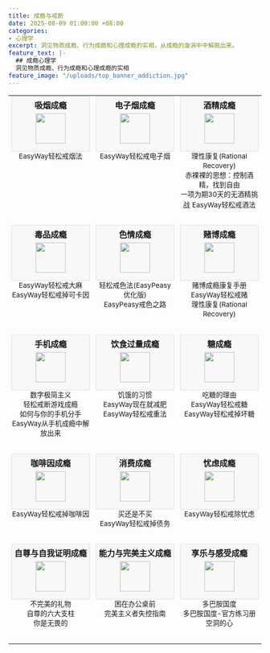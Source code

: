 ```yaml
---
title: 成瘾与戒断
date: 2025-08-09 01:00:00 +08:00
categories:
- 心理学
excerpt: 洞见物质成瘾、行为成瘾和心理成瘾的实相，从成瘾的漩涡中中解脱出来。
feature_text: |-
  ## 成瘾心理学
  洞见物质成瘾、行为成瘾和心理成瘾的实相
feature_image: "/uploads/top_banner_addiction.jpg"
---
```


<table style="width:100%; border: none; border-collapse: collapse;">
  <tbody>
    <tr style="border: none;">
      <td style="text-align: center; border: none; vertical-align: top; padding: 0 6px; width: 33.33%;">
        <div style="background-color: #f8f8f8; border: 1px solid #e0e0e0; padding: 5px; margin-bottom: 0;">
          <strong>吸烟成瘾</strong>
          <img src="/uploads/addiction_smoking.svg" style="width: 60px; height: 60px; display: block; margin: 5px auto 10px auto;" />
        </div>
        <p style="margin-top: 0; margin-bottom: 30px; text-align: center; line-height: 1.2rem;">
          <a href="/%E5%BF%83%E7%90%86%E5%AD%A6/2025/08/09/easyway%E8%BD%BB%E6%9D%BE%E6%88%92%E7%83%9F%E6%B3%95/" style="text-decoration: none; font-size: 0.85em;">EasyWay轻松戒烟法</a>
        </p>
      </td>
      <td style="text-align: center; border: none; vertical-align: top; padding: 0 6px; width: 33.33%;">
        <div style="background-color: #f8f8f8; border: 1px solid #e0e0e0; padding: 5px; margin-bottom: 0;">
          <strong>电子烟成瘾</strong>
          <img src="/uploads/addiction_vaping.svg" style="width: 60px; height: 60px; display: block; margin: 5px auto 10px auto;" />
        </div>
        <p style="margin-top: 0; margin-bottom: 30px; text-align: center; line-height: 1.2rem;">
          <a href="/%E5%BF%83%E7%90%86%E5%AD%A6/2025/08/10/easyway%E8%BD%BB%E6%9D%BE%E6%88%92%E7%94%B5%E5%AD%90%E7%83%9F/" style="text-decoration: none; font-size: 0.85em;">EasyWay轻松戒电子烟</a>
        </p>
      </td>
      <td style="text-align: center; border: none; vertical-align: top; padding: 0 6px; width: 33.33%;">
        <div style="background-color: #f8f8f8; border: 1px solid #e0e0e0; padding: 5px; margin-bottom: 0;">
          <strong>酒精成瘾</strong>
          <img src="/uploads/addiction_alcohol.svg" style="width: 60px; height: 60px; display: block; margin: 5px auto 10px auto;" />
        </div>
        <p style="margin-top: 0; margin-bottom: 30px; text-align: center; line-height: 1.2rem;">
          <a href="/%E5%BF%83%E7%90%86%E5%AD%A6/2025/08/09/%E7%90%86%E6%80%A7%E5%BA%B7%E5%A4%8D-rational-recovery/" style="text-decoration: none; font-size: 0.85em;">理性康复(Rational Recovery)</a><br />
          <a href="/心理学/2025/08/10/赤裸裸的思想-控制酒精-找到自由-发现快乐并改变你的生活/" style="text-decoration: none; font-size: 0.85em;">赤裸裸的思想：控制酒精，找到自由</a><br />
          <a href="/成瘾与戒断/心理学/酒精实验-一项为期30天的无酒精挑战/" style="text-decoration: none; font-size: 0.85em;">一项为期30天的无酒精挑战</a>
          <a href="/%E5%BF%83%E7%90%86%E5%AD%A6/2025/08/09/easyway%E8%BD%BB%E6%9D%BE%E6%88%92%E9%85%92%E6%B3%95/" style="text-decoration: none; font-size: 0.85em;">EasyWay轻松戒酒法</a>
        </p>
      </td>
    </tr>
    <tr style="border: none;">
      <td style="text-align: center; border: none; vertical-align: top; padding: 0 6px; width: 33.33%;">
        <div style="background-color: #f8f8f8; border: 1px solid #e0e0e0; padding: 5px; margin-bottom: 0;">
          <strong>毒品成瘾</strong>
          <img src="/uploads/addiction_drugs.svg" style="width: 60px; height: 60px; display: block; margin: 5px auto 10px auto;" />
        </div>
        <p style="margin-top: 0; margin-bottom: 30px; text-align: center; line-height: 1.2rem;">
          <a href="/%E5%BF%83%E7%90%86%E5%AD%A6/2025/08/10/easyway%E8%BD%BB%E6%9D%BE%E6%88%92%E5%A4%A7%E9%BA%BB/" style="text-decoration: none; font-size: 0.85em;">EasyWay轻松戒大麻</a><br />
          <a href="/%E5%BF%83%E7%90%86%E5%AD%A6/2025/08/10/easyway%E8%BD%BB%E6%9D%BE%E6%88%92%E6%8E%89%E5%8F%AF%E5%8D%A1%E5%9B%A0/" style="text-decoration: none; font-size: 0.85em;">EasyWay轻松戒掉可卡因</a>
        </p>
      </td>
      <td style="text-align: center; border: none; vertical-align: top; padding: 0 6px; width: 33.33%;">
        <div style="background-color: #f8f8f8; border: 1px solid #e0e0e0; padding: 5px; margin-bottom: 0;">
          <strong>色情成瘾</strong>
          <img src="/uploads/addiction_porn.svg" style="width: 60px; height: 60px; display: block; margin: 5px auto 10px auto;" />
        </div>
        <p style="margin-top: 0; margin-bottom: 30px; text-align: center; line-height: 1.2rem;">
          <a href="/%E5%BF%83%E7%90%86%E5%AD%A6/2025/08/09/%E8%BD%BB%E6%9D%BE%E6%88%92%E8%89%B2%E6%B3%95-easypeasy-%E4%BC%98%E5%8C%96%E7%89%88/" style="text-decoration: none; font-size: 0.85em;">轻松戒色法(EasyPeasy优化版)</a><br />
           <a href="/%E5%BF%83%E7%90%86%E5%AD%A6/2025/08/15/easypeasy-%E6%88%92%E8%89%B2%E4%B9%8B%E8%B7%AF/" style="text-decoration: none; font-size: 0.85em;">EasyPeasy戒色之路</a>
        </p>
      </td>
      <td style="text-align: center; border: none; vertical-align: top; padding: 0 6px; width: 33.33%;">
        <div style="background-color: #f8f8f8; border: 1px solid #e0e0e0; padding: 5px; margin-bottom: 0;">
          <strong>赌博成瘾</strong>
          <img src="/uploads/addiction_gambling.svg" style="width: 60px; height: 60px; display: block; margin: 5px auto 10px auto;" />
        </div>
        <p style="margin-top: 0; margin-bottom: 30px; text-align: center; line-height: 1.2rem;">
          <a href="/心理学/2025/08/15/赌博成瘾康复手册/" style="text-decoration: none; font-size: 0.85em;">赌博成瘾康复手册</a><br />
          <a href="/%E5%BF%83%E7%90%86%E5%AD%A6/2025/08/10/easyway%E8%BD%BB%E6%9D%BE%E6%88%92%E8%B5%8C/" style="text-decoration: none; font-size: 0.85em;">EasyWay轻松戒赌</a><br />
          <a href="/%E5%BF%83%E7%90%86%E5%AD%A6/2025/08/09/%E7%90%86%E6%80%A7%E5%BA%B7%E5%A4%8D-rational-recovery/" style="text-decoration: none; font-size: 0.85em;">理性康复(Rational Recovery)</a>
        </p>
      </td>
    </tr>
    <tr style="border: none;">
      <td style="text-align: center; border: none; vertical-align: top; padding: 0 6px; width: 33.33%;">
        <div style="background-color: #f8f8f8; border: 1px solid #e0e0e0; padding: 5px; margin-bottom: 0;">
          <strong>手机成瘾</strong>
          <img src="/uploads/addiction_mobile.svg" style="width: 60px; height: 60px; display: block; margin: 5px auto 10px auto;" />
        </div>
        <p style="margin-top: 0; margin-bottom: 30px; text-align: center; line-height: 1.2rem;">
          <a href="/心理学/2025/08/16/数字极简主义/" style="text-decoration: none; font-size: 0.85em;">数字极简主义</a><br />
          <a href="/%E5%BF%83%E7%90%86%E5%AD%A6/%E7%B2%BE%E9%80%89/2025/08/16/%E8%BD%BB%E6%9D%BE%E6%88%92%E6%96%AD%E6%B8%B8%E6%88%8F%E6%88%90%E7%98%BE/" style="text-decoration: none; font-size: 0.85em;">轻松戒断游戏成瘾</a><br />
          <a href="/%E5%BF%83%E7%90%86%E5%AD%A6/2025/08/16/%E5%A6%82%E4%BD%95%E4%B8%8E%E4%BD%A0%E7%9A%84%E6%89%8B%E6%9C%BA%E5%88%86%E6%89%8B/" style="text-decoration: none; font-size: 0.85em;">如何与你的手机分手</a><br />
          <a href="/%E5%BF%83%E7%90%86%E5%AD%A6/2025/08/09/%E4%BB%8E%E6%89%8B%E6%9C%BA%E6%88%90%E7%98%BE%E4%B8%AD%E8%A7%A3%E6%94%BE%E5%87%BA%E6%9D%A5/" style="text-decoration: none; font-size: 0.85em;">EasyWay从手机成瘾中解放出来</a>
        </p>
      </td>
      <td style="text-align: center; border: none; vertical-align: top; padding: 0 6px; width: 33.33%;">
        <div style="background-color: #f8f8f8; border: 1px solid #e0e0e0; padding: 5px; margin-bottom: 0;">
          <strong>饮食过量成瘾</strong>
          <img src="/uploads/addiction_weight.svg" style="width: 60px; height: 60px; display: block; margin: 5px auto 10px auto;" />
        </div>
        <p style="margin-top: 0; margin-bottom: 30px; text-align: center; line-height: 1.2rem;">
          <a href="/%E5%BF%83%E7%90%86%E5%AD%A6/2025/08/15/%E9%A5%A5%E9%A5%BF%E7%9A%84%E4%B9%A0%E6%83%AF-%E6%89%93%E7%A0%B4%E5%81%87%E6%80%A7%E9%A5%A5%E9%A5%BF%E4%B8%8E%E8%87%AA%E8%B4%A3%E6%84%A7%E7%96%9A%E7%9A%84%E6%80%AA%E5%9C%88/" style="text-decoration: none; font-size: 0.85em;">饥饿的习惯</a><br />
          <a href="/%E5%BF%83%E7%90%86%E5%AD%A6/2025/08/10/easyway%E7%8E%B0%E5%9C%A8%E5%B0%B1%E5%87%8F%E8%82%A5/" style="text-decoration: none; font-size: 0.85em;">EasyWay现在就减肥</a><br />
          <a href="/%E5%BF%83%E7%90%86%E5%AD%A6/2025/08/10/easyway%E8%BD%BB%E6%9D%BE%E6%88%92%E9%87%8D%E6%B3%95/" style="text-decoration: none; font-size: 0.85em;">EasyWay轻松戒重法</a>
        </p>
      </td>
      <td style="text-align: center; border: none; vertical-align: top; padding: 0 6px; width: 33.33%;">
        <div style="background-color: #f8f8f8; border: 1px solid #e0e0e0; padding: 5px; margin-bottom: 0;">
          <strong>糖成瘾</strong>
          <img src="/uploads/addiction_sugar.svg" style="width: 60px; height: 60px; display: block; margin: 5px auto 10px auto;" />
        </div>
        <p style="margin-top: 0; margin-bottom: 30px; text-align: center; line-height: 1.2rem;">
          <a href="/成瘾与戒断/吃糖的理由-上瘾-疾病与糖的故事/" style="text-decoration: none; font-size: 0.85em;">吃糖的理由</a><br />
          <a href="/%E5%BF%83%E7%90%86%E5%AD%A6/2025/08/10/easyway%E8%BD%BB%E6%9D%BE%E6%88%92%E7%B3%96/" style="text-decoration: none; font-size: 0.85em;">EasyWay轻松戒糖</a><br />
          <a href="/%E5%BF%83%E7%90%86%E5%AD%A6/2025/08/10/easyway%E8%BD%BB%E6%9D%BE%E6%88%92%E6%8E%89%E5%9D%8F%E7%B3%96/" style="text-decoration: none; font-size: 0.85em;">EasyWay轻松戒掉坏糖</a>
        </p>
      </td>
    </tr>
    <tr style="border: none;">
      <td style="text-align: center; border: none; vertical-align: top; padding: 0 6px; width: 33.33%;">
        <div style="background-color: #f8f8f8; border: 1px solid #e0e0e0; padding: 5px; margin-bottom: 0;">
          <strong>咖啡因成瘾</strong>
          <img src="/uploads/addiction_caffeine.svg" style="width: 60px; height: 60px; display: block; margin: 5px auto 10px auto;" />
        </div>
        <p style="margin-top: 0; margin-bottom: 30px; text-align: center; line-height: 1.2rem;">
          <a href="/%E5%BF%83%E7%90%86%E5%AD%A6/2025/08/10/easyway%E8%BD%BB%E6%9D%BE%E6%88%92%E6%8E%89%E5%92%96%E5%95%A1%E5%9B%A0/" style="text-decoration: none; font-size: 0.85em;">EasyWay轻松戒掉咖啡因</a>
        </p>
      </td>
      <td style="text-align: center; border: none; vertical-align: top; padding: 0 6px; width: 33.33%;">
        <div style="background-color: #f8f8f8; border: 1px solid #e0e0e0; padding: 5px; margin-bottom: 0;">
          <strong>消费成瘾</strong>
          <img src="/uploads/addiction_consumption.svg" style="width: 60px; height: 60px; display: block; margin: 5px auto 10px auto;" />
        </div>
        <p style="margin-top: 0; margin-bottom: 30px; text-align: center; line-height: 1.2rem;">
          <a href="/%E5%BF%83%E7%90%86%E5%AD%A6/2025/08/15/%E4%B9%B0%E8%BF%98%E6%98%AF%E4%B8%8D%E4%B9%B0-%E6%88%91%E4%BB%AC%E4%B8%BA%E4%BD%95%E8%BF%87%E5%BA%A6%E8%B4%AD%E7%89%A9%E4%BB%A5%E5%8F%8A%E5%A6%82%E4%BD%95%E5%81%9C%E6%AD%A2/" style="text-decoration: none; font-size: 0.85em;">买还是不买</a><br />
          <a href="/%E5%BF%83%E7%90%86%E5%AD%A6/2025/08/09/easyway%E8%BD%BB%E6%9D%BE%E6%88%92%E6%8E%89%E5%80%BA%E5%8A%A1/" style="text-decoration: none; font-size: 0.85em;">EasyWay轻松戒掉债务</a>
        </p>
      </td>
      <td style="text-align: center; border: none; vertical-align: top; padding: 0 6px; width: 33.33%;">
        <div style="background-color: #f8f8f8; border: 1px solid #e0e0e0; padding: 5px; margin-bottom: 0;">
          <strong>忧虑成瘾</strong>
          <img src="/uploads/addiction_worrying.svg" style="width: 60px; height: 60px; display: block; margin: 5px auto 10px auto;" />
        </div>
        <p style="margin-top: 0; margin-bottom: 30px; text-align: center; line-height: 1.2rem;">
          <a href="/%E5%BF%83%E7%90%86%E5%AD%A6/2025/08/09/easyway%E8%BD%BB%E6%9D%BE%E6%88%92%E9%99%A4%E5%BF%A7%E8%99%91/" style="text-decoration: none; font-size: 0.85em;">EasyWay轻松戒除忧虑</a>
        </p>
      </td>
    </tr>
    <tr style="border: none;">
      <td style="text-align: center; border: none; vertical-align: top; padding: 0 6px; width: 33.33%;">
        <div style="background-color: #f8f8f8; border: 1px solid #e0e0e0; padding: 5px; margin-bottom: 0;">
          <strong>自尊与自我证明成瘾</strong>
          <img src="/uploads/addiction_approval.svg" style="width: 60px; height: 60px; display: block; margin: 5px auto 10px auto;" />
        </div>
        <p style="margin-top: 0; margin-bottom: 30px; text-align: center; line-height: 1.2rem;">
          <a href="/心理学/慈悲喜舍/2025/08/15/不完美的礼物/" style="text-decoration: none; font-size: 0.85em;">不完美的礼物</a><br />
          <a href="/心理学/慈悲喜舍/2025/08/15/自尊的六大支柱/" style="text-decoration: none; font-size: 0.85em;">自尊的六大支柱</a><br />
          <a href="/心理学/慈悲喜舍/2025/08/15/你是无畏的/" style="text-decoration: none; font-size: 0.85em;">你是无畏的</a>
        </p>
      </td>
      <td style="text-align: center; border: none; vertical-align: top; padding: 0 6px; width: 33.33%;">
        <div style="background-color: #f8f8f8; border: 1px solid #e0e0e0; padding: 5px; margin-bottom: 0;">
          <strong>能力与完美主义成瘾</strong>
          <img src="/uploads/addiction_workaholism.svg" style="width: 60px; height: 60px; display: block; margin: 5px auto 10px auto;" />
        </div>
        <p style="margin-top: 0; margin-bottom: 30px; text-align: center; line-height: 1.2rem;">
          <a href="/心理学/正念/2025/08/15/困在办公桌前-为工作狂-他们的伴侣和孩子以及临床医生提供的指南/" style="text-decoration: none; font-size: 0.85em;">困在办公桌前</a><br />
          <a href="/心理学/慈悲喜舍/2025/08/15/完美主义者失控指南/" style="text-decoration: none; font-size: 0.85em;">完美主义者失控指南</a>
        </p>
      </td>
      <td style="text-align: center; border: none; vertical-align: top; padding: 0 6px; width: 33.33%;">
        <div style="background-color: #f8f8f8; border: 1px solid #e0e0e0; padding: 5px; margin-bottom: 0;">
          <strong>享乐与感受成瘾</strong>
          <img src="/uploads/addiction_feeling.svg" style="width: 60px; height: 60px; display: block; margin: 5px auto 10px auto;" />
        </div>
        <p style="margin-top: 0; margin-bottom: 30px; text-align: center; line-height: 1.2rem;">
          <a href="/心理学/精选/2025/08/10/多巴胺国度-在纵欲时代找到平衡/" style="text-decoration: none; font-size: 0.85em;">多巴胺国度</a><br />
          <a href="/心理学/正念/2025/08/10/多巴胺国度-官方练习册/" style="text-decoration: none; font-size: 0.85em;">多巴胺国度-官方练习册</a><br />
          <a href="/%E5%BF%83%E7%90%86%E5%AD%A6/2025/08/10/%E7%A9%BA%E6%B4%9E%E7%9A%84%E5%BF%83-%E6%88%90%E7%98%BE%E7%9A%84%E7%9C%9F%E7%9B%B8%E4%B8%8E%E7%96%97%E6%84%88/" style="text-decoration: none; font-size: 0.85em;">空洞的心</a>
        </p>
      </td>
    </tr>
  </tbody>
</table>

&nbsp;

&nbsp;